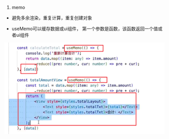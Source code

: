1. memo

- 避免多余渲染，重复计算，重复创建对象

- useMemo可以缓存数据或ui组件， 第一个参数是函数，该函数返回一个值或者ui组件

![image-20231218104917927](../../public/image-20231218104917927.png)